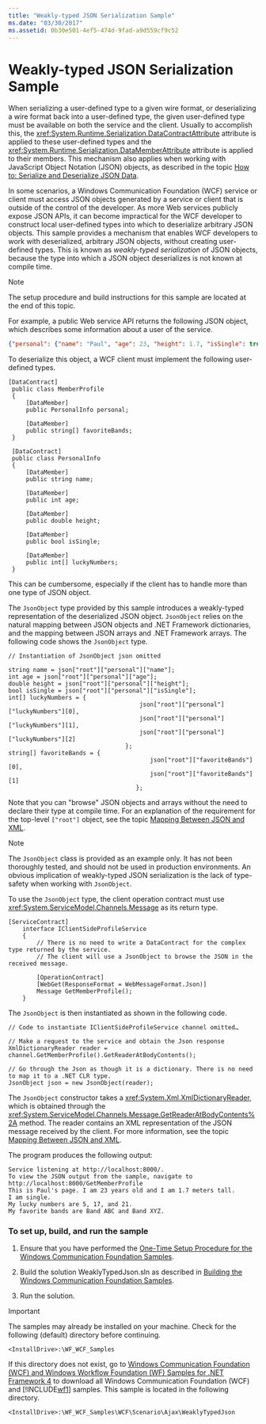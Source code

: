 ```yaml
---
title: "Weakly-typed JSON Serialization Sample"
ms.date: "03/30/2017"
ms.assetid: 0b30e501-4ef5-474d-9fad-a9d559cf9c52
---
```

# Weakly-typed JSON Serialization Sample
When serializing a user-defined type to a given wire format, or deserializing a wire format back into a user-defined type, the given user-defined type must be available on both the service and the client. Usually to accomplish this, the <xref:System.Runtime.Serialization.DataContractAttribute> attribute is applied to these user-defined types and the <xref:System.Runtime.Serialization.DataMemberAttribute> attribute is applied to their members. This mechanism also applies when working with JavaScript Object Notation (JSON) objects, as described in the topic [How to: Serialize and Deserialize JSON Data](../../../../docs/framework/wcf/feature-details/how-to-serialize-and-deserialize-json-data.md).  
  
 In some scenarios, a Windows Communication Foundation (WCF) service or client must access JSON objects generated by a service or client that is outside of the control of the developer. As more Web services publicly expose JSON APIs, it can become impractical for the WCF developer to construct local user-defined types into which to deserialize arbitrary JSON objects. This sample provides a mechanism that enables WCF developers to work with deserialized, arbitrary JSON objects, without creating user-defined types. This is known as *weakly-typed serialization* of JSON objects, because the type into which a JSON object deserializes is not known at compile time.  
  
> [!NOTE]
> The setup procedure and build instructions for this sample are located at the end of this topic.  
  
 For example, a public Web service API returns the following JSON object, which describes some information about a user of the service.  
  
```json  
{"personal": {"name": "Paul", "age": 23, "height": 1.7, "isSingle": true, "luckyNumbers": [5,17,21]}, "favoriteBands": ["Band ABC", "Band XYZ"]}  
```  
  
 To deserialize this object, a WCF client must implement the following user-defined types.  
  
```  
[DataContract]  
 public class MemberProfile  
 {  
     [DataMember]  
     public PersonalInfo personal;  
  
     [DataMember]  
     public string[] favoriteBands;  
 }  
  
 [DataContract]  
 public class PersonalInfo  
 {  
     [DataMember]  
     public string name;  
  
     [DataMember]  
     public int age;  
  
     [DataMember]  
     public double height;  
  
     [DataMember]  
     public bool isSingle;  
  
     [DataMember]  
     public int[] luckyNumbers;  
 }  
```  
  
 This can be cumbersome, especially if the client has to handle more than one type of JSON object.  
  
 The `JsonObject` type provided by this sample introduces a weakly-typed representation of the deserialized JSON object. `JsonObject` relies on the natural mapping between JSON objects and .NET Framework dictionaries, and the mapping between JSON arrays and .NET Framework arrays. The following code shows the `JsonObject` type.  
  
```  
// Instantiation of JsonObject json omitted  
  
string name = json["root"]["personal"]["name"];  
int age = json["root"]["personal"]["age"];  
double height = json["root"]["personal"]["height"];  
bool isSingle = json["root"]["personal"]["isSingle"];  
int[] luckyNumbers = {  
                                     json["root"]["personal"]["luckyNumbers"][0],  
                                     json["root"]["personal"]["luckyNumbers"][1],  
                                     json["root"]["personal"]["luckyNumbers"][2]   
                                 };  
string[] favoriteBands = {  
                                        json["root"]["favoriteBands"][0],  
                                        json["root"]["favoriteBands"][1]  
                                    };  
```  
  
 Note that you can "browse" JSON objects and arrays without the need to declare their type at compile time. For an explanation of the requirement for the top-level `["root"]` object, see the topic [Mapping Between JSON and XML](../../../../docs/framework/wcf/feature-details/mapping-between-json-and-xml.md).  
  
> [!NOTE]
> The `JsonObject` class is provided as an example only. It has not been thoroughly tested, and should not be used in production environments. An obvious implication of weakly-typed JSON serialization is the lack of type-safety when working with `JsonObject`.  
  
 To use the `JsonObject` type, the client operation contract must use <xref:System.ServiceModel.Channels.Message> as its return type.  
  
```  
[ServiceContract]  
    interface IClientSideProfileService  
    {  
        // There is no need to write a DataContract for the complex type returned by the service.  
        // The client will use a JsonObject to browse the JSON in the received message.  
  
        [OperationContract]  
        [WebGet(ResponseFormat = WebMessageFormat.Json)]  
        Message GetMemberProfile();  
    }  
```  
  
 The `JsonObject` is then instantiated as shown in the following code.  
  
```  
// Code to instantiate IClientSideProfileService channel omitted…  
  
// Make a request to the service and obtain the Json response  
XmlDictionaryReader reader = channel.GetMemberProfile().GetReaderAtBodyContents();  
  
// Go through the Json as though it is a dictionary. There is no need to map it to a .NET CLR type.  
JsonObject json = new JsonObject(reader);  
```  
  
 The `JsonObject` constructor takes a <xref:System.Xml.XmlDictionaryReader>, which is obtained through the <xref:System.ServiceModel.Channels.Message.GetReaderAtBodyContents%2A> method. The reader contains an XML representation of the JSON message received by the client. For more information, see the topic [Mapping Between JSON and XML](../../../../docs/framework/wcf/feature-details/mapping-between-json-and-xml.md).  
  
 The program produces the following output:  
  
```  
Service listening at http://localhost:8000/.  
To view the JSON output from the sample, navigate to http://localhost:8000/GetMemberProfile  
This is Paul's page. I am 23 years old and I am 1.7 meters tall.  
I am single.  
My lucky numbers are 5, 17, and 21.  
My favorite bands are Band ABC and Band XYZ.  
```  
  
### To set up, build, and run the sample  
  
1. Ensure that you have performed the [One-Time Setup Procedure for the Windows Communication Foundation Samples](../../../../docs/framework/wcf/samples/one-time-setup-procedure-for-the-wcf-samples.md).  
  
2. Build the solution WeaklyTypedJson.sln as described in [Building the Windows Communication Foundation Samples](../../../../docs/framework/wcf/samples/building-the-samples.md).  
  
3. Run the solution.  
  
> [!IMPORTANT]
> The samples may already be installed on your machine. Check for the following (default) directory before continuing.  
>   
> `<InstallDrive>:\WF_WCF_Samples`  
>   
> If this directory does not exist, go to [Windows Communication Foundation (WCF) and Windows Workflow Foundation (WF) Samples for .NET Framework 4](https://go.microsoft.com/fwlink/?LinkId=150780) to download all Windows Communication Foundation (WCF) and [!INCLUDE[wf1](../../../../includes/wf1-md.md)] samples. This sample is located in the following directory.  
>   
> `<InstallDrive>:\WF_WCF_Samples\WCF\Scenario\Ajax\WeaklyTypedJson`  
